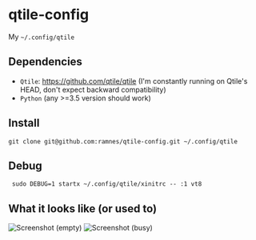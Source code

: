 qtile-config
============

My `~/.config/qtile`


Dependencies
------------

* `Qtile`: https://github.com/qtile/qtile (I'm constantly running on Qtile's
  HEAD, don't expect backward compatibility)
* `Python` (any >=3.5 version should work)


Install
-------

```
git clone git@github.com:ramnes/qtile-config.git ~/.config/qtile
```


Debug
-----

```
 sudo DEBUG=1 startx ~/.config/qtile/xinitrc -- :1 vt8
```


What it looks like (or used to)
-------------------------------

![Screenshot (empty)](https://i.imgur.com/P64wjPd.jpg)
![Screenshot (busy)](http://i.imgur.com/9QXliel.jpg)
